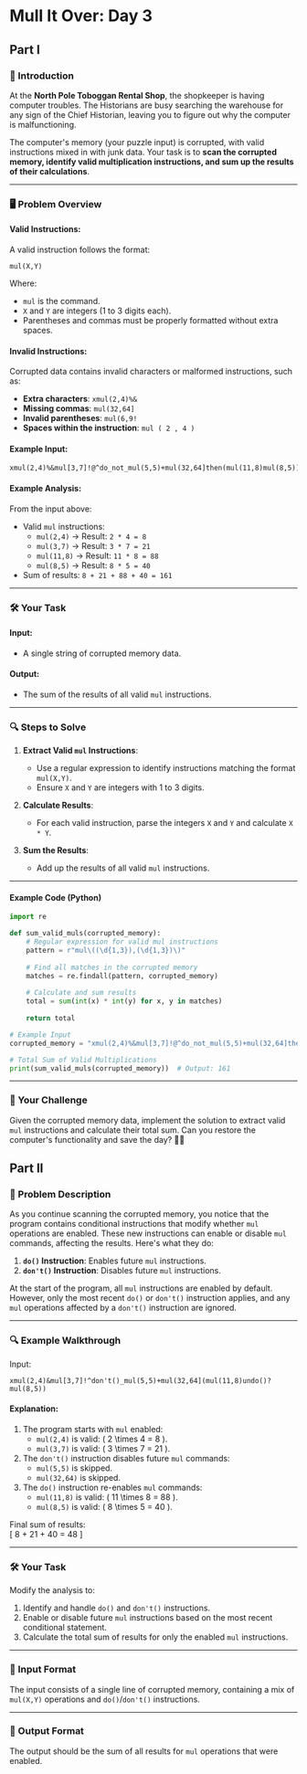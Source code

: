 # Mull It Over: Day 3

## Part I
### 🎄 Introduction
At the **North Pole Toboggan Rental Shop**, the shopkeeper is having computer troubles. The Historians are busy searching the warehouse for any sign of the Chief Historian, leaving you to figure out why the computer is malfunctioning.

The computer's memory (your puzzle input) is corrupted, with valid instructions mixed in with junk data. Your task is to **scan the corrupted memory, identify valid multiplication instructions, and sum up the results of their calculations**.

---

### 🖥️ Problem Overview

#### Valid Instructions:
A valid instruction follows the format:

```plaintext
mul(X,Y)
```
Where:
- `mul` is the command.
- `X` and `Y` are integers (1 to 3 digits each).
- Parentheses and commas must be properly formatted without extra spaces.

#### Invalid Instructions:
Corrupted data contains invalid characters or malformed instructions, such as:
- **Extra characters**: `xmul(2,4)%&`
- **Missing commas**: `mul(32,64]`
- **Invalid parentheses**: `mul(6,9!`
- **Spaces within the instruction**: `mul ( 2 , 4 )`

#### Example Input:
```plaintext
xmul(2,4)%&mul[3,7]!@^do_not_mul(5,5)+mul(32,64]then(mul(11,8)mul(8,5))
```

#### Example Analysis:
From the input above:
- Valid `mul` instructions:
  - `mul(2,4)` → Result: `2 * 4 = 8`
  - `mul(3,7)` → Result: `3 * 7 = 21`
  - `mul(11,8)` → Result: `11 * 8 = 88`
  - `mul(8,5)` → Result: `8 * 5 = 40`
- Sum of results: `8 + 21 + 88 + 40 = 161`

---

### 🛠️ Your Task

#### Input:
- A single string of corrupted memory data.

#### Output:
- The sum of the results of all valid `mul` instructions.

---

### 🔍 Steps to Solve
1. **Extract Valid `mul` Instructions**:
   - Use a regular expression to identify instructions matching the format `mul(X,Y)`.
   - Ensure `X` and `Y` are integers with 1 to 3 digits.

2. **Calculate Results**:
   - For each valid instruction, parse the integers `X` and `Y` and calculate `X * Y`.

3. **Sum the Results**:
   - Add up the results of all valid `mul` instructions.

---

#### Example Code (Python)
```python
import re

def sum_valid_muls(corrupted_memory):
    # Regular expression for valid mul instructions
    pattern = r"mul\((\d{1,3}),(\d{1,3})\)"
    
    # Find all matches in the corrupted memory
    matches = re.findall(pattern, corrupted_memory)
    
    # Calculate and sum results
    total = sum(int(x) * int(y) for x, y in matches)
    
    return total

# Example Input
corrupted_memory = "xmul(2,4)%&mul[3,7]!@^do_not_mul(5,5)+mul(32,64]then(mul(11,8)mul(8,5))"

# Total Sum of Valid Multiplications
print(sum_valid_muls(corrupted_memory))  # Output: 161
```

---

### 🎯 Your Challenge
Given the corrupted memory data, implement the solution to extract valid `mul` instructions and calculate their total sum. Can you restore the computer's functionality and save the day? 🎅✨

## Part II

### 📜 Problem Description

As you continue scanning the corrupted memory, you notice that the program contains conditional instructions that modify whether `mul` operations are enabled. These new instructions can enable or disable `mul` commands, affecting the results. Here's what they do:

1. **`do()` Instruction**: Enables future `mul` instructions.
2. **`don't()` Instruction**: Disables future `mul` instructions.

At the start of the program, all `mul` instructions are enabled by default. However, only the most recent `do()` or `don't()` instruction applies, and any `mul` operations affected by a `don't()` instruction are ignored.

---

### 🔍 Example Walkthrough

Input:
```plaintext
xmul(2,4)&mul[3,7]!^don't()_mul(5,5)+mul(32,64](mul(11,8)undo()?mul(8,5))
```

#### Explanation:
1. The program starts with `mul` enabled:
   - `mul(2,4)` is valid: \( 2 \times 4 = 8 \).
   - `mul(3,7)` is valid: \( 3 \times 7 = 21 \).
2. The `don't()` instruction disables future `mul` commands:
   - `mul(5,5)` is skipped.
   - `mul(32,64)` is skipped.
3. The `do()` instruction re-enables `mul` commands:
   - `mul(11,8)` is valid: \( 11 \times 8 = 88 \).
   - `mul(8,5)` is valid: \( 8 \times 5 = 40 \).

Final sum of results:  
\[ 8 + 21 + 40 = 48 \]

---

### 🛠️ Your Task

Modify the analysis to:
1. Identify and handle `do()` and `don't()` instructions.
2. Enable or disable future `mul` instructions based on the most recent conditional statement.
3. Calculate the total sum of results for only the enabled `mul` instructions.

---

### 🔢 Input Format

The input consists of a single line of corrupted memory, containing a mix of `mul(X,Y)` operations and `do()`/`don't()` instructions.

---

### 🔢 Output Format

The output should be the sum of all results for `mul` operations that were enabled.